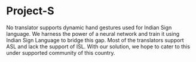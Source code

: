 # Project-S
No translator supports dynamic hand gestures used for Indian Sign language. We harness the power of a neural network and train it using Indian Sign Language to bridge this gap. Most of the translators support ASL and lack the support of ISL. With our solution, we hope to cater to this under supported community of this country. 
